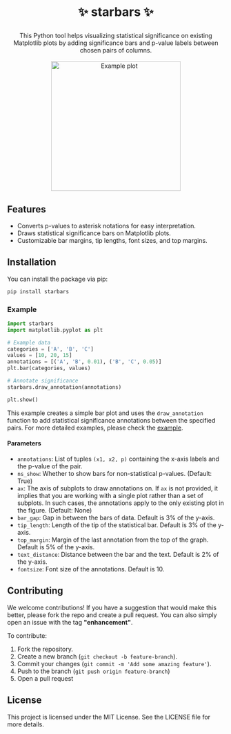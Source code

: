 # <p align=center>✨ starbars ✨</p>

<p align=center>
    This Python tool helps visualizing statistical significance on existing Matplotlib
    plots by adding significance bars and p-value labels between chosen pairs of columns.

<br />
<br />
<img src="./example.png" alt="Example plot" height="300px" />
</p>

## Features

- Converts p-values to asterisk notations for easy interpretation.
- Draws statistical significance bars on Matplotlib plots.
- Customizable bar margins, tip lengths, font sizes, and top margins.

## Installation

You can install the package via pip:

```bash
pip install starbars
```

### Example

```python
import starbars
import matplotlib.pyplot as plt

# Example data
categories = ['A', 'B', 'C']
values = [10, 20, 15]
annotations = [('A', 'B', 0.01), ('B', 'C', 0.05)]
plt.bar(categories, values)

# Annotate significance
starbars.draw_annotation(annotations)

plt.show()
```

This example creates a simple bar plot and uses the `draw_annotation` function to add statistical significance annotations between the specified pairs.
For more detailed examples, please check the [example](https://github.com/elide-b/starbars/blob/main/example.py).

#### Parameters

- `annotations`: List of tuples `(x1, x2, p)` containing the x-axis labels and the p-value of the pair.
- `ns_show`: Whether to show bars for non-statistical p-values. (Default: True)
- `ax`: The axis of subplots to draw annotations on. If `ax` is not provided, it implies that you are working with a single plot rather than a set of subplots. In such cases, the annotations apply to the only existing plot in the figure. (Default: None)
- `bar_gap`: Gap in between the bars of data. Default is 3% of the y-axis.
- `tip_length`: Length of the tip of the statistical bar. Default is 3% of the y-axis.
- `top_margin`: Margin of the last annotation from the top of the graph. Default is 5% of the y-axis.
- `text_distance`: Distance between the bar and the text. Default is 2% of the y-axis.
- `fontsize`: Font size of the annotations. Default is 10.


## Contributing

We welcome contributions!
If you have a suggestion that would make this better, please fork the repo and create a pull request. You can also
simply open an issue with the tag **"enhancement"**.

To contribute:

1. Fork the repository.
2. Create a new branch (`git checkout -b feature-branch`).
3. Commit your changes (`git commit -m 'Add some amazing feature'`).
4. Push to the branch (`git push origin feature-branch`)
5. Open a pull request

## License

This project is licensed under the MIT License. See the LICENSE file for more details.
